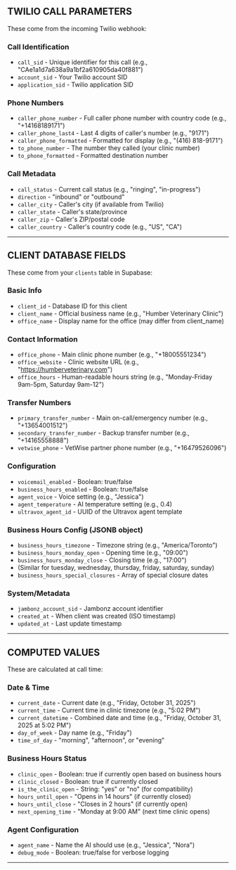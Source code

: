 ## TWILIO CALL PARAMETERS

These come from the incoming Twilio webhook:

### Call Identification
- `call_sid` - Unique identifier for this call (e.g., "CAe1a1d7a638a9a1bf2a610905da40f881")
- `account_sid` - Your Twilio account SID
- `application_sid` - Twilio application SID

### Phone Numbers
- `caller_phone_number` - Full caller phone number with country code (e.g., "+14168189171")
- `caller_phone_last4` - Last 4 digits of caller's number (e.g., "9171")
- `caller_phone_formatted` - Formatted for display (e.g., "(416) 818-9171")
- `to_phone_number` - The number they called (your clinic number)
- `to_phone_formatted` - Formatted destination number

### Call Metadata
- `call_status` - Current call status (e.g., "ringing", "in-progress")
- `direction` - "inbound" or "outbound"
- `caller_city` - Caller's city (if available from Twilio)
- `caller_state` - Caller's state/province
- `caller_zip` - Caller's ZIP/postal code
- `caller_country` - Caller's country code (e.g., "US", "CA")

---

## CLIENT DATABASE FIELDS

These come from your `clients` table in Supabase:

### Basic Info
- `client_id` - Database ID for this client
- `client_name` - Official business name (e.g., "Humber Veterinary Clinic")
- `office_name` - Display name for the office (may differ from client_name)

### Contact Information
- `office_phone` - Main clinic phone number (e.g., "+18005551234")
- `office_website` - Clinic website URL (e.g., "https://humberveterinary.com")
- `office_hours` - Human-readable hours string (e.g., "Monday-Friday 9am-5pm, Saturday 9am-12")

### Transfer Numbers
- `primary_transfer_number` - Main on-call/emergency number (e.g., "+13654001512")
- `secondary_transfer_number` - Backup transfer number (e.g., "+14165558888")
- `vetwise_phone` - VetWise partner phone number (e.g., "+16479526096")

### Configuration
- `voicemail_enabled` - Boolean: true/false
- `business_hours_enabled` - Boolean: true/false
- `agent_voice` - Voice setting (e.g., "Jessica")
- `agent_temperature` - AI temperature setting (e.g., 0.4)
- `ultravox_agent_id` - UUID of the Ultravox agent template

### Business Hours Config (JSONB object)
- `business_hours_timezone` - Timezone string (e.g., "America/Toronto")
- `business_hours_monday_open` - Opening time (e.g., "09:00")
- `business_hours_monday_close` - Closing time (e.g., "17:00")
- (Similar for tuesday, wednesday, thursday, friday, saturday, sunday)
- `business_hours_special_closures` - Array of special closure dates

### System/Metadata
- `jambonz_account_sid` - Jambonz account identifier
- `created_at` - When client was created (ISO timestamp)
- `updated_at` - Last update timestamp

---

## COMPUTED VALUES

These are calculated at call time:

### Date & Time
- `current_date` - Current date (e.g., "Friday, October 31, 2025")
- `current_time` - Current time in clinic timezone (e.g., "5:02 PM")
- `current_datetime` - Combined date and time (e.g., "Friday, October 31, 2025 at 5:02 PM")
- `day_of_week` - Day name (e.g., "Friday")
- `time_of_day` - "morning", "afternoon", or "evening"

### Business Hours Status
- `clinic_open` - Boolean: true if currently open based on business hours
- `clinic_closed` - Boolean: true if currently closed
- `is_the_clinic_open` - String: "yes" or "no" (for compatibility)
- `hours_until_open` - "Opens in 14 hours" (if currently closed)
- `hours_until_close` - "Closes in 2 hours" (if currently open)
- `next_opening_time` - "Monday at 9:00 AM" (next time clinic opens)

### Agent Configuration
- `agent_name` - Name the AI should use (e.g., "Jessica", "Nora")
- `debug_mode` - Boolean: true/false for verbose logging

---